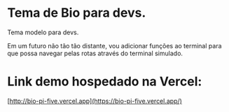# Tema de Bio para devs.

Tema modelo para devs.

Em um futuro não tão tão distante, vou adicionar funções ao terminal para que possa navegar pelas rotas através do terminal simulado.

# Link demo hospedado na Vercel: 
[http://bio-pi-five.vercel.app](https://bio-pi-five.vercel.app/)

